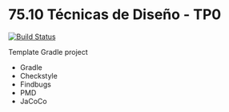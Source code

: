 # 75.10 Técnicas de Diseño - TP0
[![Build Status](https://travis-ci.org/martinvol/template.svg?branch=master)](https://travis-ci.org/martinvol/template)

Template Gradle project

* Gradle
* Checkstyle
* Findbugs
* PMD
* JaCoCo

